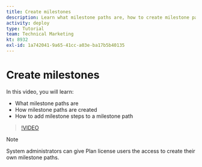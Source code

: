 ```yaml
---
title: Create milestones
description: Learn what milestone paths are, how to create milestone paths, and how to add milestone steps in [!DNL Adobe Workfront].
activity: deploy
type: Tutorial
team: Technical Marketing
kt: 8932
exl-id: 1a742041-9a65-41cc-a03e-ba17b5b40135
---
```

# Create milestones

In this video, you will learn:

* What milestone paths are
* How milestone paths are created
* How to add milestone steps to a milestone path

>[!VIDEO](https://video.tv.adobe.com/v/335204/?quality=12)

>[!NOTE]
>
>System administrators can give Plan license users the access to create their own milestone paths.

